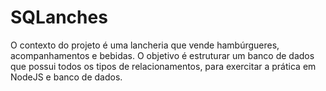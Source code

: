 # SQLanches
O contexto do projeto é uma lancheria que vende hambúrgueres, acompanhamentos e bebidas. 
O objetivo é estruturar um banco de dados que possui todos os tipos de relacionamentos, para exercitar a prática em NodeJS e banco de dados.
